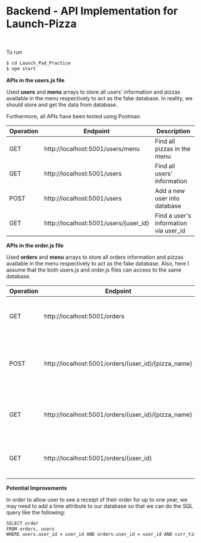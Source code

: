 # Backend - API Implementation for Launch-Pizza
<br/>

To run
```bash
$ cd Launch_Pad_Practice
$ npm start
```

**APIs in the users.js file**

Used **users** and **menu** arrays to store all users' information and pizzas available in the menu respectively to act as the fake database. In reality, we should store and get the data from database. 

Furthermore, all APIs have been tested using Postman

|Operation      |Endpoint       |Description                                             |
|-------------  |-------------   |------------------------------------------------------ |
|GET  |http://localhost:5001/users/menu           |Find all pizzas in the menu           |
|GET  |http://localhost:5001/users                |Find all users' information           |
|POST |http://localhost:5001/users                |Add a new user into database          |
|GET  |http://localhost:5001/users/{user_id}      |Find a user's information via user_id |


**APIs in the order.js file**

Used **orders** and **menu** arrays to store all orders information and pizzas available in the menu respectively to act as the fake database. Also, here I assume that the both users.js and order.js files can access to the same database. 

|Operation      |Endpoint        |Description                                                                                                         |
|-------------  |-------------   |------------------------------------------------------------------------------------------------------------------- |
|GET  |http://localhost:5001/orders                                       |Find all order history in the database                                     |
|POST |http://localhost:5001/orders/{user_id}/{pizza_name}                |Add a new order to the database based on user_id and the name of the pizza |
|GET  |http://localhost:5001/orders/{user_id}/{pizza_name}                |Find the user's order status of a specific pizza                           |
|GET  |http://localhost:5001/orders/{user_id}                             |Find the user's ordering history (all receipt)                             |

**Potential Improvements**

In order to allow user to see a receipt of their order for up to one year, we may need to add a time attribute to our database so that we can do the SQL query like the following:

```bash
SELECT order 
FROM orders, users
WHERE users.user_id = user_id AND orders.user_id = user_id AND curr_time - orders.order_time >= 1
```





